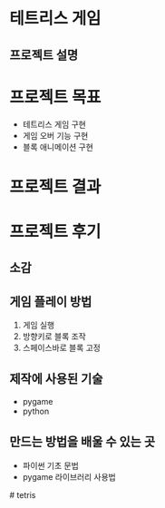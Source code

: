 # 테트리스 게임
## 프로젝트 설명
# 프로젝트 목표
- 테트리스 게임 구현
- 게임 오버 기능 구현
- 블록 애니메이션 구현  
# 프로젝트 결과 
# 프로젝트 후기
## 소감
## 게임 플레이 방법
 1. 게임 실행
 2. 방향키로 블록 조작
 3. 스페이스바로 블록 고정


## 제작에 사용된 기술
- pygame
- python

## 만드는 방법을 배울 수 있는 곳 
- 파이썬 기초 문법
- pygame 라이브러리 사용법      


#   t e t r i s  
 